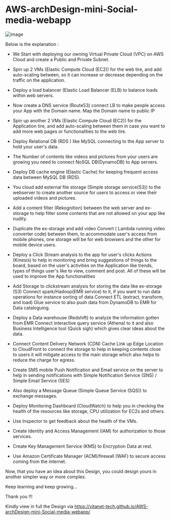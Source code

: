 # AWS-archDesign-mini-Social-media-webapp

![image](https://user-images.githubusercontent.com/99427790/224476708-f151cd95-02d3-4de7-999a-11a50a321f70.png)



Below is the explanation :

- We Start with deploying our owning Virtual Private Cloud (VPC) on AWS Cloud and create a Public and Private Subnet.
- Spin up 2 VMs (Elastic Compute Cloud (EC2)) for the web tire, and add auto-scaling between, so it can increase or decrease depending on the traffic on the application.
- Deploy a load balancer (Elastic Load Balancer (ELB) to balance loads within web servers.
- Now create a DNS service (Route53) connect LB to make people access your App with the Domain name. Map the Domain name to public IP
- Spin up another 2 VMs (Elastic Compute Cloud (EC2)) for the Application tire, and add auto-scaling between them in case you want to add more web pages or functionalities to the web tire.
- Deploy Relational DB (RDS ) like MySQL connecting to the App server to hold your user's data.
- The Number of contents like videos and pictures from your users are growing you need to connect NoSQL DB(DynamoDB) to App servers. 
- Deploy DB cache engine (Elastic Cache) for keeping frequent access data between MySQL DB (RDS).
- You cloud add external file storage (Simple storage service(S3)) to the webserver to create another source for users to access or view their uploaded videos and pictures.
- Add a content filter (Rekognition) between the web server and ex-storage to help filter some contents that are not allowed on your app like nudity.

- Duplicate the ex-storage and add video Convert ( Lambda running video converter code) between them, to accommodate user's access from mobile phones, one storage will be for web browsers and the other for mobile device users.

- Deploy a Click Stream analysis to the app for user's clicks Actions (Kinesis) to help in monitoring and bring suggestions of things to the board, based on the user's activities on the Application like trends, types of things user's like to view, comment and post. All of these will be used to improve the App functionalities

- Add Storage to clickstream analysis for storing the data like ex-storage (S3)
Connect spark/Hadoop(EMR service) to it, if you want to run data operations for instance sorting of data
Connect ETL (extract, transform, and load) Glue service to also push data from DynamoDB to EMR for Data cataloguing.

- Deploy a Data warehouse (Redshift) to analyze the information gotten from EMR
Connect interactive query service (Athena) to it and also Business Intelligence tool (Quick sigh) which gives clear ideas about the data.

- Connect Content Delivery Network (CDN) Cache Link up Edge Location to CloudFront to connect the storage to help in keeping contents close to users it will mitigate access to the main storage which also helps to reduce the charge for egress.

- Create SMS mobile Push Notification and Email service on the server to help in sending notifications with Simple Notification Service (SNS) / Simple Email Service (SES)

- Also deploy a Message Queue (Simple Queue Service (SQS)) to exchange messages.

- Deploy Monitoring Dashboard (CloudWatch) to help you in checking the health of the resources like storage, CPU utilization for EC2s and others.

- Use Inspector to get feedback about the health of the VMs.

- Create Identity and Access Management (IAM) for authorization to those services.

- Create Key Management Service (KMS) to Encryption Data at rest.

- Use Amazon Certificate Manager (ACM)/firewall (WAF) to secure access coming from the internet.



Now, that you have an idea about this Design, you could design yours in another simpler way or more complex.

Keep learning and keep growing…

Thank you !!!

Kindly view in full the Design via https://vitanet-tech.github.io/AWS-archDesign-mini-Social-media-webapp/
